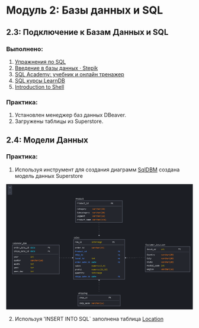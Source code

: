 # Модуль 2: Базы данных и SQL
## 2.3: Подключение к Базам Данных и SQL

### Выполнено:

1. [Упражнения по SQL](https://sql-ex.ru/)
2. [Введение в базы данных · Stepik](https://stepik.org/course/551)
3. [SQL Academy: учебник и онлайн тренажер](https://sql-academy.org/ru)
4. [SQL курсы LearnDB](https://learndb.ru/)
5. [Introduction to Shell](https://app.datacamp.com/learn)

### Практика:
1. Установлен менеджер баз данных DBeaver.
2. Загружены таблицы из Superstore.

## 2.4: Модели Данных

### Практика:
1. Используя инструмент для создания диаграмм [SqlDBM](https://sqldbm.com/Home/) создана модель данных Superstore

![cover](https://github.com/vs-gorgan/datalearn/blob/main/de01/module02/SqlDBM.png)

2. Используя 'INSERT INTO SQL` заполнена таблица [Location](https://github.com/vs-gorgan/datalearn/blob/main/de01/module02/_Custumer_location__202205192247.sql)
